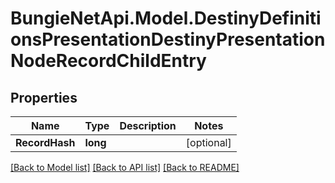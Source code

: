 # BungieNetApi.Model.DestinyDefinitionsPresentationDestinyPresentationNodeRecordChildEntry
## Properties

Name | Type | Description | Notes
------------ | ------------- | ------------- | -------------
**RecordHash** | **long** |  | [optional] 

[[Back to Model list]](../README.md#documentation-for-models) [[Back to API list]](../README.md#documentation-for-api-endpoints) [[Back to README]](../README.md)

